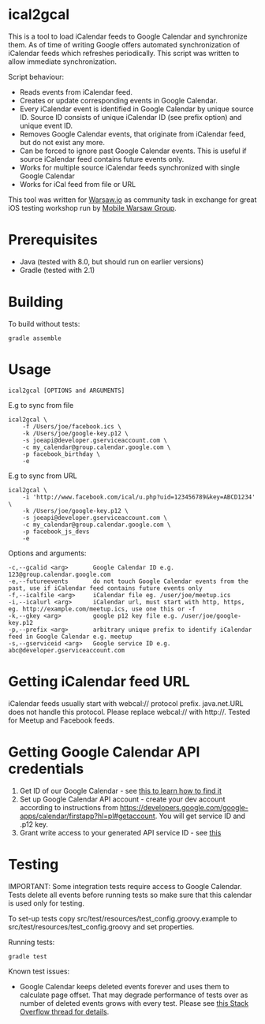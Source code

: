 ical2gcal
=========

This is a tool to load iCalendar feeds to Google Calendar and synchronize them. As of time of writing Google offers automated synchronization of iCalendar feeds which refreshes periodically. This script was written to allow immediate synchronization.

Script behaviour:

* Reads events from iCalendar feed.
* Creates or update corresponding events in Google Calendar.
* Every iCalendar event is identified in Google Calendar by unique source ID. Source ID consists of unique iCalendar ID (see prefix option) and unique event ID.
* Removes Google Calendar events, that originate from iCalendar feed, but do not exist any more.
* Can be forced to ignore past Google Calendar events. This is useful if source iCalendar feed contains future events only.
* Works for multiple source iCalendar feeds synchronized with single Google Calendar
* Works for iCal feed from file or URL

This tool was written for [Warsaw.io](http://warsaw.io/) as community task in exchange for great iOS testing workshop run by [Mobile Warsaw Group](http://mobile-warsaw.pl/).

Prerequisites
=============

* Java (tested with 8.0, but should run on earlier versions)
* Gradle (tested with 2.1)

Building
=============

To build without tests:

    gradle assemble


Usage
=====

    ical2gcal [OPTIONS and ARGUMENTS]

E.g to sync from file

    ical2gcal \
        -f /Users/joe/facebook.ics \
        -k /Users/joe/google-key.p12 \
        -s joeapi@developer.gserviceaccount.com \
        -c my_calendar@group.calendar.google.com \
        -p facebook_birthday \
        -e

E.g to sync from URL

    ical2gcal \
        -i 'http://www.facebook.com/ical/u.php?uid=123456789&key=ABCD1234' \
        -k /Users/joe/google-key.p12 \
        -s joeapi@developer.gserviceaccount.com \
        -c my_calendar@group.calendar.google.com \
        -p facebook_js_devs
        -e

Options and arguments:

    -c,--gcalid <arg>       Google Calendar ID e.g. 123@group.calendar.google.com
    -e,--futureevents       do not touch Google Calendar events from the past, use if iCalendar feed contains future events only
    -f,--icalfile <arg>     iCalendar file eg. /user/joe/meetup.ics
    -i,--icalurl <arg>      iCalendar url, must start with http, https, eg. http://example.com/meetup.ics, use one this or -f
    -k,--gkey <arg>         google p12 key file e.g. /user/joe/google-key.p12
    -p,--prefix <arg>       arbitrary unique prefix to identify iCalendar feed in Google Calendar e.g. meetup
    -s,--gserviceid <arg>   Google service ID e.g. abc@developer.gserviceaccount.com


Getting iCalendar feed URL
==========================

iCalendar feeds usually start with webcal:// protocol prefix. java.net.URL does not handle this protocol. Please replace webcal:// with http://. Tested for Meetup and Facebook feeds.

Getting Google Calendar API credentials
=======================================

1. Get ID of our Google Calendar - see [this to learn how to find it](http://googleappstroubleshootinghelp.blogspot.com/2012/09/how-to-find-calendar-id-of-google.html)
2. Set up Google Calendar API account - create your dev account according to instructions from https://developers.google.com/google-apps/calendar/firstapp?hl=pl#getaccount. You will get service ID and .p12 key.
3. Grant write access to your generated API service ID - see [this](https://support.google.com/calendar/answer/143754?hl=en)

Testing
=======

IMPORTANT: Some integration tests require access to Google Calendar. Tests delete all events before running tests so make sure that this calendar is used only for testing.

To set-up tests copy src/test/resources/test_config.groovy.example to src/test/resources/test_config.groovy and set properties.

Running tests:

    gradle test

Known test issues:

* Google Calendar keeps deleted events forever and uses them to calculate page offset. That may degrade performance of tests over as number of deleted events grows with every test. Please see [this Stack Overflow thread for details](http://stackoverflow.com/questions/18566386/google-calendar-v3-api-events-list-request-return-empty-list).
